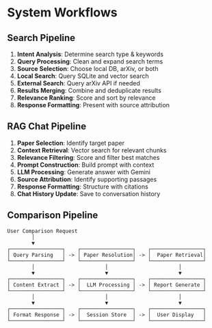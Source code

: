 <!-- 
theme: default
paginate: true
size: 16:9
marp: true
-->

# System Workflows

## Search Pipeline
1. **Intent Analysis**: Determine search type & keywords
2. **Query Processing**: Clean and expand search terms
3. **Source Selection**: Choose local DB, arXiv, or both
4. **Local Search**: Query SQLite and vector search
5. **External Search**: Query arXiv API if needed
6. **Results Merging**: Combine and deduplicate results
7. **Relevance Ranking**: Score and sort by relevance
8. **Response Formatting**: Present with source attribution

## RAG Chat Pipeline
1. **Paper Selection**: Identify target paper
2. **Context Retrieval**: Vector search for relevant chunks
3. **Relevance Filtering**: Score and filter best matches
4. **Prompt Construction**: Build prompt with context
5. **LLM Processing**: Generate answer with Gemini
6. **Source Attribution**: Identify supporting passages
7. **Response Formatting**: Structure with citations
8. **Chat History Update**: Save to conversation history

## Comparison Pipeline

```
User Comparison Request
        │
        ▼
┌─────────────────┐    ┌─────────────────┐    ┌─────────────────┐
│ Query Parsing   │ -> │ Paper Resolution│ -> │  Paper Retrieval│
└─────────────────┘    └─────────────────┘    └─────────────────┘
        │                       │                       │
        ▼                       ▼                       ▼
┌─────────────────┐    ┌─────────────────┐    ┌─────────────────┐
│ Content Extract │ -> │  LLM Processing │ -> │ Report Generate │
└─────────────────┘    └─────────────────┘    └─────────────────┘
        │                       │                       │
        ▼                       ▼                       ▼
┌─────────────────┐    ┌─────────────────┐    ┌─────────────────┐
│ Format Response │ -> │  Session Store  │ -> │  User Display   │
└─────────────────┘    └─────────────────┘    └─────────────────┘
```